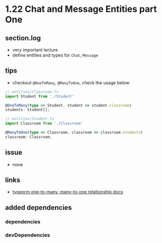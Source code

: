 # 1.22 Chat and Message Entities part One

## section.log

- very important lecture
- define entities and types for `Chat`, `Message`

## tips

- checkout `@OneToMany`, `@ManyToOne`, check the usage below

```typescript
// entities/Classroom.ts
import Student from './Student'

@OneToMany(type => Student, student => student.classroom)
students: Student[];
```

```typescript
// entities/Student.ts
import Classroom from './Classroom'

@ManyToOne(type => Classroom, classroom => classroom.students)
classroom: Classroom;
```

## issue

- none

## links

- [typeorm one-to-many, many-to-one relationship docs](https://github.com/typeorm/typeorm/blob/master/docs/many-to-one-one-to-many-relations.md)

## added dependencies

### dependencies

### devDependencies
